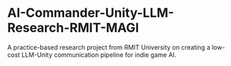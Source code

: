 # AI-Commander-Unity-LLM-Research-RMIT-MAGI
A practice-based research project from RMIT University on creating a low-cost LLM-Unity communication pipeline for indie game AI.
